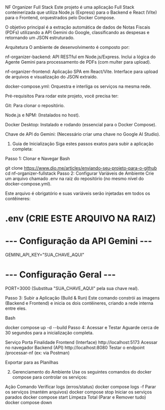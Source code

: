 NF Organizer Full Stack
Este projeto é uma aplicação Full Stack conteinerizada que utiliza Node.js (Express) para o Backend e React (Vite) para o Frontend, orquestrados pelo Docker Compose.

O objetivo principal é a extração automática de dados de Notas Fiscais (PDFs) utilizando a API Gemini do Google, classificando as despesas e retornando um JSON estruturado.

Arquitetura
O ambiente de desenvolvimento é composto por:

nf-organizer-backend: API RESTful em Node.js/Express. Inclui a lógica do Agente Gemini para processamento de PDFs (com multer para upload).

nf-organizer-frontend: Aplicação SPA em React/Vite. Interface para upload de arquivos e visualização do JSON extraído.

docker-compose.yml: Orquestra e interliga os serviços na mesma rede.

Pré-requisitos
Para rodar este projeto, você precisa ter:

Git: Para clonar o repositório.

Node.js e NPM: (Instalados no host).

Docker Desktop: Instalado e rodando (essencial para o Docker Compose).

Chave de API do Gemini: (Necessário criar uma chave no Google AI Studio).

1. Guia de Inicialização
Siga estes passos exatos para subir a aplicação completa:

Passo 1: Clonar e Navegar
Bash

git clone https://www.dio.me/articles/enviando-seu-projeto-para-o-github
cd nf-organizer-fullstack
Passo 2: Configurar Variáveis de Ambiente
Crie um arquivo chamado .env na raiz do repositório (no mesmo nível do docker-compose.yml).

Este arquivo é obrigatório e suas variáveis serão injetadas em todos os contêineres:

# .env (CRIE ESTE ARQUIVO NA RAIZ)

# --- Configuração da API Gemini ---
GEMINI_API_KEY="SUA_CHAVE_AQUI"

# --- Configuração Geral ---
PORT=3000
(Substitua "SUA_CHAVE_AQUI" pela sua chave real).

Passo 3: Subir a Aplicação (Build & Run)
Este comando constrói as imagens (Backend e Frontend) e inicia os dois contêineres, criando a rede interna entre eles.

Bash

docker compose up -d --build
Passo 4: Acessar e Testar
Aguarde cerca de 30 segundos para a inicialização completa.

Serviço	Porta	Finalidade
Frontend (Interface)	http://localhost:5173	Acessar no navegador
Backend (API)	http://localhost:8080	Testar o endpoint /processar-nf (ex: via Postman)

Exportar para as Planilhas

2. Gerenciamento do Ambiente
Use os seguintes comandos do docker compose para controlar os serviços:

Ação	Comando
Verificar logs (erros/status)	docker compose logs -f
Parar os serviços (mantém arquivos)	docker compose stop
Iniciar os serviços parados	docker compose start
Limpeza Total (Parar e Remover tudo)	docker compose down

